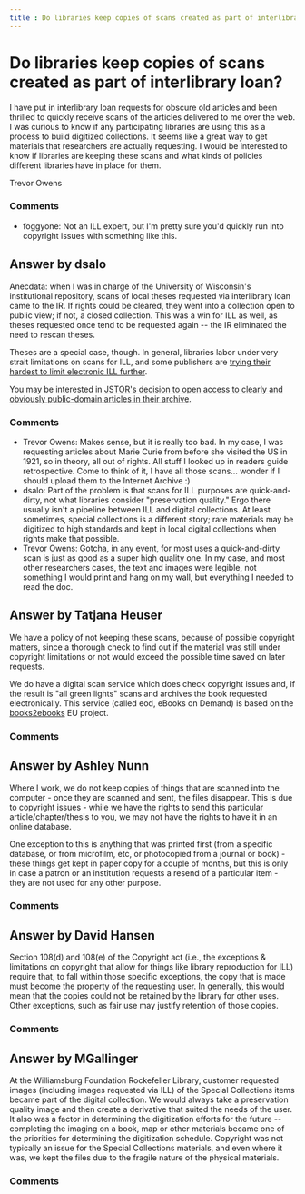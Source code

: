 ```yaml
---
title : Do libraries keep copies of scans created as part of interlibrary loan?
---
```

Do libraries keep copies of scans created as part of interlibrary loan?
=====================
I have put in interlibrary loan requests for obscure old articles and
been thrilled to quickly receive scans of the articles delivered to me
over the web. I was curious to know if any participating libraries are
using this as a process to build digitized collections. It seems like a
great way to get materials that researchers are actually requesting. I
would be interested to know if libraries are keeping these scans and
what kinds of policies different libraries have in place for them.

Trevor Owens

### Comments ###
* foggyone: Not an ILL expert, but I'm pretty sure you'd quickly run into copyright
issues with something like this.


Answer by dsalo
----------------
Anecdata: when I was in charge of the University of Wisconsin's
institutional repository, scans of local theses requested via
interlibrary loan came to the IR. If rights could be cleared, they went
into a collection open to public view; if not, a closed collection. This
was a win for ILL as well, as theses requested once tend to be requested
again -- the IR eliminated the need to rescan theses.

Theses are a special case, though. In general, libraries labor under
very strait limitations on scans for ILL, and some publishers are
[trying their hardest to limit electronic ILL
further](http://www.libraryjournal.com/lj/home/891002-264/research_libraries_publishers_stake_out.html.csp).

You may be interested in [JSTOR's decision to open access to clearly and
obviously public-domain articles in their
archive](http://www.libraryjournal.com/lj/home/891947-264/jstor_announces_free_access_to.html.csp).

### Comments ###
* Trevor Owens: Makes sense, but it is really too bad. In my case, I was requesting
articles about Marie Curie from before she visited the US in 1921, so in
theory, all out of rights. All stuff I looked up in readers guide
retrospective. Come to think of it, I have all those scans... wonder if
I should upload them to the Internet Archive :)
* dsalo: Part of the problem is that scans for ILL purposes are quick-and-dirty,
not what libraries consider "preservation quality." Ergo there usually
isn't a pipeline between ILL and digital collections. At least
sometimes, special collections is a different story; rare materials may
be digitized to high standards and kept in local digital collections
when rights make that possible.
* Trevor Owens: Gotcha, in any event, for most uses a quick-and-dirty scan is just as
good as a super high quality one. In my case, and most other researchers
cases, the text and images were legible, not something I would print and
hang on my wall, but everything I needed to read the doc.

Answer by Tatjana Heuser
----------------
We have a policy of not keeping these scans, because of possible
copyright matters, since a thorough check to find out if the material
was still under copyright limitations or not would exceed the possible
time saved on later requests.

We do have a digital scan service which does check copyright issues and,
if the result is "all green lights" scans and archives the book
requested electronically. This service (called eod, eBooks on Demand) is
based on the [books2ebooks](http://books2ebooks.eu) EU project.

### Comments ###

Answer by Ashley Nunn
----------------
Where I work, we do not keep copies of things that are scanned into the
computer - once they are scanned and sent, the files disappear. This is
due to copyright issues - while we have the rights to send this
particular article/chapter/thesis to you, we may not have the rights to
have it in an online database.

One exception to this is anything that was printed first (from a
specific database, or from microfilm, etc, or photocopied from a journal
or book) - these things get kept in paper copy for a couple of months,
but this is only in case a patron or an institution requests a resend of
a particular item - they are not used for any other purpose.

### Comments ###

Answer by David Hansen
----------------
Section 108(d) and 108(e) of the Copyright act (i.e., the exceptions &
limitations on copyright that allow for things like library reproduction
for ILL) require that, to fall within those specific exceptions, the
copy that is made must become the property of the requesting user. In
generally, this would mean that the copies could not be retained by the
library for other uses. Other exceptions, such as fair use may justify
retention of those copies.

### Comments ###

Answer by MGallinger
----------------
At the Williamsburg Foundation Rockefeller Library, customer requested
images (including images requested via ILL) of the Special Collections
items became part of the digital collection. We would always take a
preservation quality image and then create a derivative that suited the
needs of the user. It also was a factor in determining the digitization
efforts for the future -- completing the imaging on a book, map or other
materials became one of the priorities for determining the digitization
schedule. Copyright was not typically an issue for the Special
Collections materials, and even where it was, we kept the files due to
the fragile nature of the physical materials.

### Comments ###

